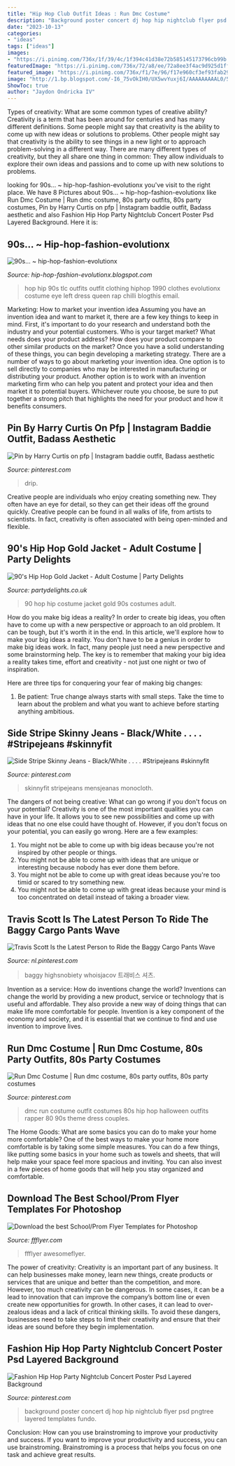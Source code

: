 ```yaml
---
title: "Hip Hop Club Outfit Ideas : Run Dmc Costume"
description: "Background poster concert dj hop hip nightclub flyer psd pngtree layered templates fundo"
date: "2023-10-13"
categories:
- "ideas"
tags: ["ideas"]
images:
- "https://i.pinimg.com/736x/1f/39/4c/1f394c41d38e72b585145173796cb99b.jpg"
featuredImage: "https://i.pinimg.com/736x/72/a8/ee/72a8ee3f4ac9d925d1ffdd388865013c.jpg"
featured_image: "https://i.pinimg.com/736x/f1/7e/96/f17e960cf3ef93fab293d83bafeb8bdd.jpg"
image: "http://1.bp.blogspot.com/-I6_75vOkIH0/UX5wvYuxj6I/AAAAAAAAAL0/5HauBu6OjVE/s640/tumblr_ml3kr0RQUu1ralmrdo1_500.jpg"
ShowToc: true
author: "Jaydon Ondricka IV"
---
```



Types of creativity: What are some common types of creative ability?
Creativity is a term that has been around for centuries and has many different definitions. Some people might say that creativity is the ability to come up with new ideas or solutions to problems. Other people might say that creativity is the ability to see things in a new light or to approach problem-solving in a different way. There are many different types of creativity, but they all share one thing in common: They allow individuals to explore their own ideas and passions and to come up with new solutions to problems.

	

		
looking for 90s... ~ hip-hop-fashion-evolutionx you've visit to the right place. We have 8 Pictures about 90s... ~ hip-hop-fashion-evolutionx like Run Dmc Costume | Run dmc costume, 80s party outfits, 80s party costumes, Pin by Harry Curtis on pfp | Instagram baddie outfit, Badass aesthetic and also Fashion Hip Hop Party Nightclub Concert Poster Psd Layered Background. Here it is:
		
    
## 90s... ~ Hip-hop-fashion-evolutionx

<img loading=lazy src="http://1.bp.blogspot.com/-I6_75vOkIH0/UX5wvYuxj6I/AAAAAAAAAL0/5HauBu6OjVE/s640/tumblr_ml3kr0RQUu1ralmrdo1_500.jpg" onerror="this.onerror=null;this.src='https://tse1.mm.bing.net/th?id=OIP.ZcNUzJhXYLdrACmQlq3vRgHaJ-&amp;pid=15.1';" alt="90s... ~ hip-hop-fashion-evolutionx">

_Source: hip-hop-fashion-evolutionx.blogspot.com_

>hop hip 90s tlc outfits outfit clothing hiphop 1990 clothes evolutionx costume eye left dress queen rap chilli blogthis email. 

	

Marketing: How to market your invention idea
Assuming you have an invention idea and want to market it, there are a few key things to keep in mind. First, it's important to do your research and understand both the industry and your potential customers. Who is your target market? What needs does your product address? How does your product compare to other similar products on the market? Once you have a solid understanding of these things, you can begin developing a marketing strategy.
There are a number of ways to go about marketing your invention idea. One option is to sell directly to companies who may be interested in manufacturing or distributing your product. Another option is to work with an invention marketing firm who can help you patent and protect your idea and then market it to potential buyers. Whichever route you choose, be sure to put together a strong pitch that highlights the need for your product and how it benefits consumers.

    
## Pin By Harry Curtis On Pfp | Instagram Baddie Outfit, Badass Aesthetic

<img loading=lazy src="https://i.pinimg.com/736x/f1/7e/96/f17e960cf3ef93fab293d83bafeb8bdd.jpg" onerror="this.onerror=null;this.src='https://tse3.mm.bing.net/th?id=OIP.zDHHZEjsd6MsQLqau3cPSQHaHD&amp;pid=15.1';" alt="Pin by Harry Curtis on pfp | Instagram baddie outfit, Badass aesthetic">

_Source: pinterest.com_

>drip. 

	

Creative people are individuals who enjoy creating something new. They often have an eye for detail, so they can get their ideas off the ground quickly. Creative people can be found in all walks of life, from artists to scientists. In fact, creativity is often associated with being open-minded and flexible.

    
## 90&#039;s Hip Hop Gold Jacket - Adult Costume | Party Delights

<img loading=lazy src="https://images.partydelights.co.uk/FANC/13/751/front/v1/flxm/1.jpg" onerror="this.onerror=null;this.src='https://tse2.mm.bing.net/th?id=OIP.SUQTzftOi2R_gsr_wSLxVAAAAA&amp;pid=15.1';" alt="90&#039;s Hip Hop Gold Jacket - Adult Costume | Party Delights">

_Source: partydelights.co.uk_

>90 hop hip costume jacket gold 90s costumes adult. 

	

How do you make big ideas a reality?
In order to create big ideas, you often have to come up with a new perspective or approach to an old problem. It can be tough, but it's worth it in the end. In this article, we'll explore how to make your big ideas a reality.
You don't have to be a genius in order to make big ideas work. In fact, many people just need a new perspective and some brainstorming help. The key is to remember that making your big idea a reality takes time, effort and creativity - not just one night or two of inspiration.

Here are three tips for conquering your fear of making big changes: 
1) Be patient: True change always starts with small steps. Take the time to learn about the problem and what you want to achieve before starting anything ambitious.

    
## Side Stripe Skinny Jeans - Black/White . . . . #Stripejeans #skinnyfit

<img loading=lazy src="https://i.pinimg.com/736x/1f/39/4c/1f394c41d38e72b585145173796cb99b.jpg" onerror="this.onerror=null;this.src='https://tse1.mm.bing.net/th?id=OIP.wGCzuB5zPZ81nhhSU47_XQHaJ3&amp;pid=15.1';" alt="Side Stripe Skinny Jeans - Black/White . . . . #Stripejeans #skinnyfit">

_Source: pinterest.com_

>skinnyfit stripejeans mensjeanas monocloth. 

	

The dangers of not being creative: What can go wrong if you don't focus on your potential?
Creativity is one of the most important qualities you can have in your life. It allows you to see new possibilities and come up with ideas that no one else could have thought of. However, if you don't focus on your potential, you can easily go wrong. Here are a few examples: 
1) You might not be able to come up with big ideas because you're not inspired by other people or things. 
2) You might not be able to come up with ideas that are unique or interesting because nobody has ever done them before. 
3) You might not be able to come up with great ideas because you're too timid or scared to try something new. 
4) You might not be able to come up with great ideas because your mind is too concentrated on detail instead of taking a broader view.

    
## Travis Scott Is The Latest Person To Ride The Baggy Cargo Pants Wave

<img loading=lazy src="https://i.pinimg.com/736x/72/a8/ee/72a8ee3f4ac9d925d1ffdd388865013c.jpg" onerror="this.onerror=null;this.src='https://tse3.mm.bing.net/th?id=OIP.TsYvMnK1eFCrPF3lu0FjmAHaLH&amp;pid=15.1';" alt="Travis Scott Is the Latest Person to Ride the Baggy Cargo Pants Wave">

_Source: nl.pinterest.com_

>baggy highsnobiety whoisjacov 트래비스 셔츠. 

	

Invention as a service: How do inventions change the world?
Inventions can change the world by providing a new product, service or technology that is useful and affordable. They also provide a new way of doing things that can make life more comfortable for people. Invention is a key component of the economy and society, and it is essential that we continue to find and use invention to improve lives.

    
## Run Dmc Costume | Run Dmc Costume, 80s Party Outfits, 80s Party Costumes

<img loading=lazy src="https://i.pinimg.com/736x/4b/44/1c/4b441ce3ae04b5e0123c5369a70c743a--run-dmc.jpg" onerror="this.onerror=null;this.src='https://tse4.mm.bing.net/th?id=OIP.u3a4wySwGmsc9kE6haFNPgHaJ3&amp;pid=15.1';" alt="Run Dmc Costume | Run dmc costume, 80s party outfits, 80s party costumes">

_Source: pinterest.com_

>dmc run costume outfit costumes 80s hip hop halloween outfits rapper 80 90s theme dress couples. 

	

The Home Goods: What are some basics you can do to make your home more comfortable?
One of the best ways to make your home more comfortable is by taking some simple measures. You can do a few things, like putting some basics in your home such as towels and sheets, that will help make your space feel more spacious and inviting. You can also invest in a few pieces of home goods that will help you stay organized and comfortable.

    
## Download The Best School/Prom Flyer Templates For Photoshop

<img loading=lazy src="https://ffflyer.com/wp-content/uploads/2019/06/Back-To-School-Flyer-Template-FFFlyer-com.jpg" onerror="this.onerror=null;this.src='https://tse2.mm.bing.net/th?id=OIP.LFyJ_xpzWtXkwkK2g6hk5gHaLH&amp;pid=15.1';" alt="Download the best School/Prom Flyer Templates for Photoshop">

_Source: ffflyer.com_

>ffflyer awesomeflyer. 

	

The power of creativity:
Creativity is an important part of any business. It can help businesses make money, learn new things, create products or services that are unique and better than the competition, and more. However, too much creativity can be dangerous. In some cases, it can be a lead to innovation that can improve the company’s bottom line or even create new opportunities for growth. In other cases, it can lead to over-zealous ideas and a lack of critical thinking skills. To avoid these dangers, businesses need to take steps to limit their creativity and ensure that their ideas are sound before they begin implementation.

    
## Fashion Hip Hop Party Nightclub Concert Poster Psd Layered Background

<img loading=lazy src="https://i.pinimg.com/originals/4e/3b/20/4e3b2016878ca59e85a32ea772dd9df8.jpg" onerror="this.onerror=null;this.src='https://tse3.mm.bing.net/th?id=OIP.fZixCay5eJKUcrb_1rbpSQHaK5&amp;pid=15.1';" alt="Fashion Hip Hop Party Nightclub Concert Poster Psd Layered Background">

_Source: pinterest.com_

>background poster concert dj hop hip nightclub flyer psd pngtree layered templates fundo. 

	

Conclusion: How can you use brainstroming to improve your productivity and success.
If you want to improve your productivity and success, you can use brainstroming. Brainstroming is a process that helps you focus on one task and achieve great results.

